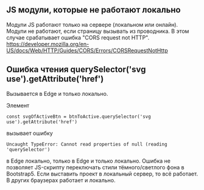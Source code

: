 ## JS модули, которые не работают локально

Модули JS работают только на сервере (локальном или онлайн). Модули не работают, если страницу вызывать из проводника. В этом случае срабатывает ошибка "CORS request not HTTP".  
https://developer.mozilla.org/en-US/docs/Web/HTTP/Guides/CORS/Errors/CORSRequestNotHttp

## Ошибка чтения querySelector('svg use').getAttribute('href')

Вызывается в Edge и только локально.  

Элемент

    const svgOfActiveBtn = btnToActive.querySelector('svg use').getAttribute('href')
    
вызывает ошибку 

    Uncaught TypeError: Cannot read properties of null (reading 'querySelector')
    
в Edge локально, только в Edge и только локально. Ошибка не позволяет JS-скрипту переключать стили тёмного/светлого фона в Bootstrap5. Если выставить проект в локальный сервер, то всё работает. В других браузерах работает и локально. 

##